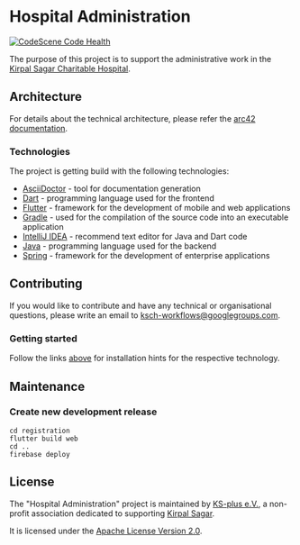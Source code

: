 # Hospital Administration

[![CodeScene Code Health](https://codescene.io/projects/10126/status-badges/code-health)](https://codescene.io/projects/10126)

The purpose of this project is to support the administrative work in the [Kirpal Sagar Charitable Hospital](https://kirpal-sagar.org/en/kirpal-charitable-hospital-en/).

## Architecture

For details about the technical architecture, please refer the [arc42 documentation](https://docs.google.com/document/d/1We6tpOIF1H0ZE_XljF4qZZHYxsrTh5O_7rko7QVP41Y/edit?usp=sharing).

### Technologies

The project is getting build with the following technologies:

- [AsciiDoctor](https://github.com/ksch-workflows/hospital-administration/wiki/AsciiDoctor) - tool for documentation generation
- [Dart](https://github.com/ksch-workflows/hospital-administration/wiki/Dart) - programming language used for the frontend
- [Flutter](https://github.com/ksch-workflows/hospital-administration/wiki/Flutter) - framework for the development of mobile and web applications
- [Gradle](https://github.com/ksch-workflows/ksch-workflows/wiki/Gradle) - used for the compilation of the source code into an executable application  
- [IntelliJ IDEA](https://github.com/ksch-workflows/ksch-workflows/wiki/IntelliJ) - recommend text editor for Java and Dart code
- [Java](https://github.com/ksch-workflows/hospital-administration/wiki/Java) - programming language used for the backend
- [Spring](https://github.com/ksch-workflows/hospital-administration/wiki/Spring) - framework for the development of enterprise applications

## Contributing

If you would like to contribute and have any technical or organisational questions, please write an email to [ksch-workflows@googlegroups.com](mailto:ksch-workflows@googlegroups.com).

### Getting started

Follow the links [above](#technology) for installation hints for the respective technology.

## Maintenance

### Create new development release

```
cd registration 
flutter build web
cd ..
firebase deploy
```

## License

The "Hospital Administration" project is maintained by [KS-plus e.V.](https://ks-plus.org/en/welcome/), a non-profit association dedicated to supporting [Kirpal Sagar](https://kirpal-sagar.org/en/welcome/).

It is licensed under the [Apache License Version 2.0](https://github.com/ksch-workflows/ksch-workflows/blob/master/LICENSE).
